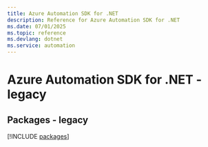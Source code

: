 ```yaml
---
title: Azure Automation SDK for .NET
description: Reference for Azure Automation SDK for .NET
ms.date: 07/01/2025
ms.topic: reference
ms.devlang: dotnet
ms.service: automation
---
```

# Azure Automation SDK for .NET - legacy
## Packages - legacy
[!INCLUDE [packages](automation-index.md)]